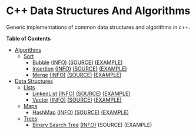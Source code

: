# C++ Data Structures And Algorithms
Generic implementations of common data structures and algorithms in c++.


**Table of Contents**
- [Algorithms](algorithms/)
    - [Sort](algorithms/sort)
        - [Bubble](algorithms/sort/bubble) [(INFO)](algorithms/sort/bubble/bubble.md) [(SOURCE)](algorithms/sort/bubble/bubble.h) [(EXAMPLE)](algorithms/sort/bubble/test.cpp)
        - [Insertion](algorithms/sort/insertion) [(INFO)](algorithms/sort/insertion/insertion.md) [(SOURCE)](algorithms/sort/insertion/insertion.cpp) [(EXAMPLE)](algorithms/sort/insertion/test.cpp)
        - [Merge](algorithms/sort/merge) [(INFO)](algorithms/sort/merge/merge.md) [(SOURCE)](algorithms/sort/merge/merge.h) [(EXAMPLE)](algorithms/sort/merge/test.cpp)
- [Data Structures](data_structures/)
    - [Lists](data_structures/lists)
        - [LinkedList](data_structures/lists/LinkedList) [(INFO)](data_structures/lists/LinkedList/linked_list.md) [(SOURCE)](data_structures/lists/LinkedList/linkedlist.h) [(EXAMPLE)](data_structures/lists/LinkedList/test.cpp)
        - [Vector](data_structures/lists/vectors) [(INFO)](data_structures/lists/vectors/vectors.md) [(SOURCE)](data_structures/lists/vectors/vector.h) [(EXAMPLE)](data_structures/lists/vectors/test.cpp)
    - [Maps](data_structures/maps)
        - [HashMap](data_structures/maps/hashmap) [(INFO)](data_structures/maps/hashmap/hashmap.md) [(SOURCE)](data_structures/maps/hashmap/hashmap.h) [(EXAMPLE)](data_structures/maps/hashmap/test.cpp)
    - [Trees](data_structures/trees)
        - [Binary Search Tree](data_structures/trees/BinarySearchTree) [(INFO)](data_structures/trees/BinarySearchTree/BinarySearchTree.md) (SOURCE) (EXAMPLE)
